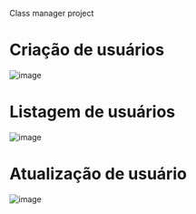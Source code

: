 Class manager project

# Criação de usuários
![image](https://github.com/YrllanBrandao/class-manager/assets/77467410/04e3cbd9-95c3-4c2d-b947-b4c4ef5a71c4)

# Listagem de usuários
![image](https://github.com/YrllanBrandao/class-manager/assets/77467410/2973f3fa-a344-425b-9628-3335db95c6da)

# Atualização de usuário

![image](https://github.com/YrllanBrandao/class-manager/assets/77467410/c4c01b00-283b-4a3f-81ba-ff0394ad26a0)
